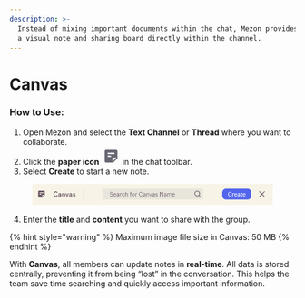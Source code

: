 ```yaml
---
description: >-
  Instead of mixing important documents within the chat, Mezon provides Canvas -
  a visual note and sharing board directly within the channel.
---
```


# Canvas

### **How to Use:**

1. Open Mezon and select the **Text Channel** or **Thread** where you want to collaborate.
2. Click the **paper icon** <img src="../../../../../../.gitbook/assets/image (17).png" alt="" data-size="line"> in the chat toolbar.
3. Select **Create** to start a new note.

<figure><img src="../../../../../../.gitbook/assets/image (18).png" alt=""><figcaption></figcaption></figure>

4. Enter the **title** and **content** you want to share with the group.

{% hint style="warning" %}
Maximum image file size in Canvas: 50 MB
{% endhint %}

With **Canvas**, all members can update notes in **real-time**. All data is stored centrally, preventing it from being “lost” in the conversation. This helps the team save time searching and quickly access important information.
